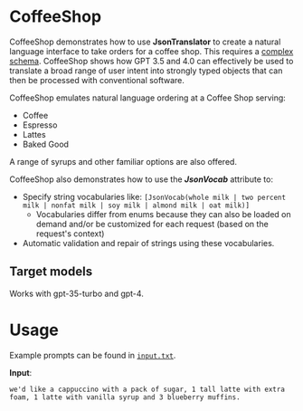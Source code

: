 # CoffeeShop
CoffeeShop demonstrates how to use **JsonTranslator** to create a natural language interface to take orders for a coffee shop. This requires a [complex schema](CoffeeShopSchema.cs). CoffeeShop shows how GPT 3.5 and 4.0 can effectively be used to translate a broad range of user intent into strongly typed objects that can then be processed with conventional software.

CoffeeShop emulates natural language ordering at a Coffee Shop serving:
* Coffee
* Espresso
* Lattes
* Baked Good

A range of syrups and other familiar options are also offered. 

CoffeeShop also demonstrates how to use the ***JsonVocab*** attribute to:
* Specify string vocabularies like:
  ```[JsonVocab(whole milk | two percent milk | nonfat milk | soy milk | almond milk | oat milk)]```
  * Vocabularies differ from enums because they can also be loaded on demand and/or be customized for each request (based on the request's context)
* Automatic validation and repair of strings using these vocabularies.

## Target models
Works with gpt-35-turbo and gpt-4.

# Usage

Example prompts can be found in [`input.txt`](input.txt).

**Input**:

```
we'd like a cappuccino with a pack of sugar, 1 tall latte with extra foam, 1 latte with vanilla syrup and 3 blueberry muffins.
```
